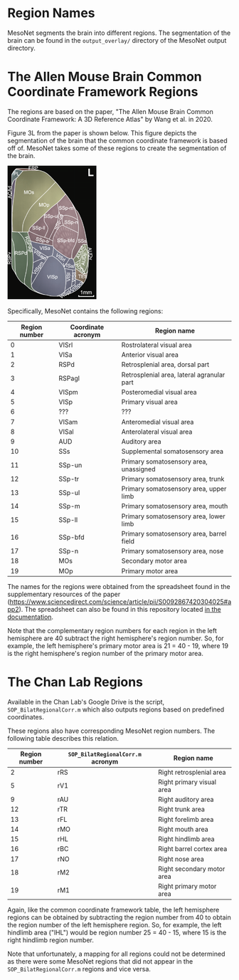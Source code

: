 # Region Names

MesoNet segments the brain into different regions. The segmentation of the brain
can be found in the `output_overlay/` directory of the MesoNet output directory.

# The Allen Mouse Brain Common Coordinate Framework Regions

The regions are based on the paper, "The Allen Mouse Brain Common Coordinate
Framework: A 3D Reference Atlas" by Wang et al. in 2020.

Figure 3L from the paper is shown below. This figure depicts the segmentation of
the brain that the common coordinate framework is based off of. MesoNet takes
some of these regions to create the segmentation of the brain.

<img src="/docs/_static/common_coordinate_framework.png" alt="common coordinate framework" width="200"/>

Specifically, MesoNet contains the following regions:

| Region number | Coordinate acronym | Region name                                |
|---------------|--------------------|--------------------------------------------|
| 0             | VISrl              | Rostrolateral visual area                  |
| 1             | VISa               | Anterior visual area                       |
| 2             | RSPd               | Retrosplenial area, dorsal part            |
| 3             | RSPagl             | Retrosplenial area, lateral agranular part |
| 4             | VISpm              | Posteromedial visual area                  |
| 5             | VISp               | Primary visual area                        |
| 6             | ???                | ???                                        |
| 7             | VISam              | Anteromedial visual area                   |
| 8             | VISal              | Anterolateral visual area                  |
| 9             | AUD                | Auditory area                              |
| 10            | SSs                | Supplemental somatosensory area            |
| 11            | SSp-un             | Primary somatosensory area, unassigned     |
| 12            | SSp-tr             | Primary somatosensory area, trunk          |
| 13            | SSp-ul             | Primary somatosensory area, upper limb     |
| 14            | SSp-m              | Primary somatosensory area, mouth          |
| 15            | SSp-ll             | Primary somatosensory area, lower limb     |
| 16            | SSp-bfd            | Primary somatosensory area, barrel field   |
| 17            | SSp-n              | Primary somatosensory area, nose           |
| 18            | MOs                | Secondary motor area                       |
| 19            | MOp                | Primary motor area                         |

The names for the regions were obtained from the spreadsheet found in the
supplementary resources of the paper
(https://www.sciencedirect.com/science/article/pii/S0092867420304025#app2). The spreadsheet can also be found in this repository located
[in the documentation](/docs/_static/mmc2.xlsx).

Note that the complementary region numbers for each region in the left
hemisphere are 40 subtract the right hemisphere's region number. So, for
example, the left hemisphere's primary motor area is 21 = 40 - 19, where 19 is
the right hemisphere's region number of the primary motor area.

# The Chan Lab Regions

Available in the Chan Lab's Google Drive is the script,
`SOP_BilatRegionalCorr.m` which also outputs regions based on predefined
coordinates.

These regions also have corresponding MesoNet region numbers. The following
table describes this relation.

| Region number | `SOP_BilatRegionalCorr.m` acronym | Region name                |
|---------------|-----------------------------------|----------------------------|
| 2             | rRS                               | Right retrosplenial area   |
| 5             | rV1                               | Right primary visual area  |
| 9             | rAU                               | Right auditory area        |
| 12            | rTR                               | Right trunk area           |
| 13            | rFL                               | Right forelimb area        |
| 14            | rMO                               | Right mouth area           |
| 15            | rHL                               | Right hindlimb area        |
| 16            | rBC                               | Right barrel cortex area   |
| 17            | rNO                               | Right nose area            |
| 18            | rM2                               | Right secondary motor area |
| 19            | rM1                               | Right primary motor area   |

Again, like the common coordinate framework table, the left hemisphere regions
can be obtained by subtracting the region number from 40 to obtain the region
number of the left hemisphere region. So, for example, the left hindlimb area
("lHL") would be region number 25 = 40 - 15, where 15 is the right hindlimb
region number.

Note that unfortunately, a mapping for all regions could not be determined as
there were some MesoNet regions that did not appear in the
`SOP_BilatRegionalCorr.m` regions and vice versa.
